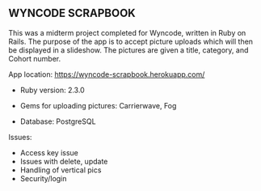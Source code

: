 ## WYNCODE SCRAPBOOK

This was a midterm project completed for Wyncode, written in Ruby on Rails. The purpose of the app is to accept picture uploads which will then be displayed in a slideshow. The pictures are given a title, category, and Cohort number.

App location: https://wyncode-scrapbook.herokuapp.com/


* Ruby version: 2.3.0

* Gems for uploading pictures: Carrierwave, Fog

* Database: PostgreSQL

Issues:

* Access key issue
* Issues with delete, update
* Handling of vertical pics
* Security/login
